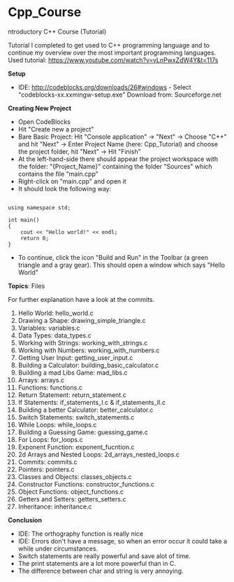 # Cpp_Course
ntroductory C++ Course (Tutorial)


Tutorial I completed to get used to C++ programming language and to continue my overview over the most important programming languages. Used tutorial: https://www.youtube.com/watch?v=vLnPwxZdW4Y&t=117s

**Setup**
- IDE: http://codeblocks.org/downloads/26#windows - Select "codeblocks-xx.xxmingw-setup.exe" Download from: Sourceforge.net

**Creating New Project**
- Open CodeBlocks
- Hit "Create new a project"
- Bare Basic Project: Hit "Console application" -> "Next" -> Choose "C++" and hit "Next" -> Enter Project Name (here: Cpp_Tutorial) and choose the project folder, hit "Next" -> Hit "Finish"
- At the left-hand-side there should appear the project workspace with the folder: "{Project_Name}" containing the folder "Sources" which contains the file "main.cpp"
- Right-click on "main.cpp" and open it
- It should look the following way:

```#include <iostream>

using namespace std;

int main()
{
    cout << "Hello world!" << endl;
    return 0;
}
```
- To continue, click the icon "Build and Run" in the Toolbar (a green triangle and a gray gear). This should open a window which says "Hello World"

**Topics**: Files

For further explanation have a look at the commits.

1. Hello World: hello_world.c
2. Drawing a Shape: drawing_simple_triangle.c
3. Variables: variables.c
4. Data Types: data_types.c
5. Working with Strings: working_with_strings.c
6. Working with Numbers: working_with_numbers.c
7. Getting User Input: getting_user_input.c
8. Building a Calculator: building_basic_calculator.c
9. Building a mad Libs Game: mad_libs.c
10. Arrays: arrays.c
11. Functions: functions.c
12. Return Statement: return_statement.c
13. If Statements: if_statements_I.c & if_statements_II.c
14. Building a better Calculator: better_calculator.c
15. Switch Statements: switch_statements.c
16. While Loops: while_loops.c
17. Building a Guessing Game: guessing_game.c
18. For Loops: for_loops.c
19. Exponent Function: exponent_fucntion.c
20. 2d Arrays and Nested Loops: 2d_arrays_nested_loops.c
21. Commits: commits.c
22. Pointers: pointers.c
23. Classes and Objects: classes_objects.c
24. Constructor Functions: constructor_functions.c
25. Object Functions: object_functions.c
26. Getters and Setters: getters_setters.c
27. Inheritance: inheritance.c

**Conclusion**
- IDE: The orthography function is really nice
- IDE: Errors don't have a message, so when an error occur it could take a while under circumstances.
- Switch statements are really powerful and save alot of time.
- The print statements are a lot more powerful than in C.
- The difference between char and string is very annoying.
